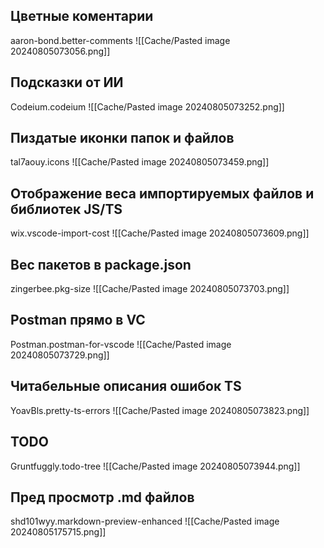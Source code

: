 ## Цветные коментарии
aaron-bond.better-comments
![[Cache/Pasted image 20240805073056.png]]

## Подсказки от ИИ
Codeium.codeium
![[Cache/Pasted image 20240805073252.png]]

## Пиздатые иконки папок и файлов
tal7aouy.icons
![[Cache/Pasted image 20240805073459.png]]

## Отображение веса импортируемых файлов и библиотек JS/TS
wix.vscode-import-cost
![[Cache/Pasted image 20240805073609.png]]

## Вес пакетов в package.json
zingerbee.pkg-size
![[Cache/Pasted image 20240805073703.png]]

## Postman прямо в VC
Postman.postman-for-vscode
![[Cache/Pasted image 20240805073729.png]]

## Читабельные описания ошибок TS
YoavBls.pretty-ts-errors
![[Cache/Pasted image 20240805073823.png]]

## TODO
Gruntfuggly.todo-tree
![[Cache/Pasted image 20240805073944.png]]

## Пред просмотр .md файлов
shd101wyy.markdown-preview-enhanced
![[Cache/Pasted image 20240805175715.png]]